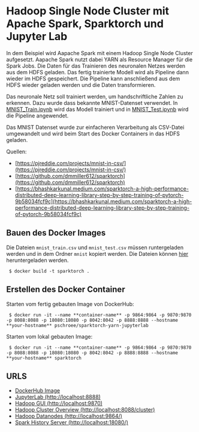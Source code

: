 # Hadoop Single Node Cluster mit Apache Spark, Sparktorch und Jupyter Lab

In dem Beispiel wird Aapache Spark mit einem Hadoop Single Node Cluster aufgesetzt. Aapache Spark nutzt dabei YARN als Resource Manager für die Spark Jobs. Die Daten für das Trainieren des neuronalen Netzes werden aus dem HDFS geladen. Das fertig trainierte Modell wird als Pipeline dann wieder im HDFS gespeichert. Die Pipeline kann anschließend aus dem HDFS wieder geladen werden und die Daten transformieren.

Das neuronale Netz soll trainiert werden, um handschriftliche Zahlen zu erkennen. Dazu wurde dass bekannte MNIST-Datenset verwendet. In [MNIST_Train.ipynb](examples/MNIST_Train.ipynb) wird das Modell trainiert und in [MNIST_Test.ipynb](examples/MNIST_Test.ipynb) wird die Pipeline angewendet.

Das MNIST Datenset wurde zur einfacheren Verarbeitung als CSV-Datei umgewandelt und wird beim Start des Docker Containers in das HDFS geladen.

Quellen:

- [https://pjreddie.com/projects/mnist-in-csv/](https://pjreddie.com/projects/mnist-in-csv/)
- [https://github.com/dmmiller612/sparktorch](https://github.com/dmmiller612/sparktorch)
- [https://bhashkarkunal.medium.com/sparktorch-a-high-performance-distributed-deep-learning-library-step-by-step-training-of-pytorch-9b58034fcf9c](https://bhashkarkunal.medium.com/sparktorch-a-high-performance-distributed-deep-learning-library-step-by-step-training-of-pytorch-9b58034fcf9c)

## Bauen des Docker Images

Die Dateien `mnist_train.csv` und `mnist_test.csv` müssen runtergeladen werden und in dem Ordner `mnist` kopiert werden. Die Dateien können [hier](https://www.kaggle.com/oddrationale/mnist-in-csv) heruntergeladen werden.

     $ docker build -t sparktorch .

## Erstellen des Docker Container

Starten vom fertig gebauten Image von DockerHub:

     $ docker run -it --name **container-name** -p 9864:9864 -p 9870:9870 -p 8088:8088 -p 18080:18080 -p 8042:8042 -p 8888:8888 --hostname **your-hostname** pschroee/sparktorch-yarn-jupyterlab

Starten vom lokal gebauten Image:

     $ docker run -it --name **container-name** -p 9864:9864 -p 9870:9870 -p 8088:8088 -p 18080:18080 -p 8042:8042 -p 8888:8888 --hostname **your-hostname** sparktorch

## URLS

- [DockerHub Image](<[https](https://hub.docker.com/repository/docker/pschroee/sparktorch-yarn-jupyterlab)>)
- [JupyterLab (http://localhost:8888)](http://localhost:8888/)
- [Hadoop GUI (http://localhost:9870)](http://localhost:9870/)
- [Hadoop Cluster Overview (http://localhost:8088/cluster)](http://localhost:8088/cluster)
- [Hadoop Datanodes (http://localhost:9864/)](http://localhost:9864/)
- [Spark History Server (http://localhost:18080/)](http://localhost:18080/)
